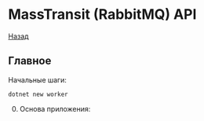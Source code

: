 # MassTransit (RabbitMQ) API

[Назад](./../../README.md)

## Главное

Начальные шаги:

```sharp
dotnet new worker
```

0. Основа приложения: 


